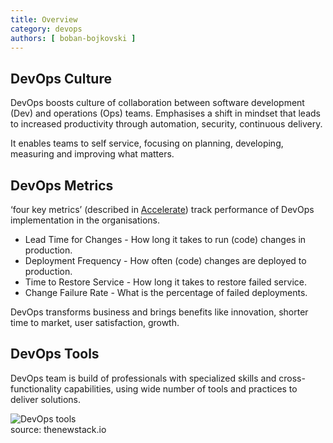 ```yaml
---
title: Overview
category: devops
authors: [ boban-bojkovski ]
---
```


## DevOps Culture

DevOps boosts culture of collaboration between software development \(Dev\) and operations \(Ops\) teams. Emphasises a shift in mindset that leads to increased productivity through automation, security, continuous delivery. 

It enables teams to self service, focusing on planning, developing, measuring and improving what matters.

## DevOps Metrics

‘four key metrics’ \(described in [Accelerate](https://www.amazon.com/Accelerate-Software-Performing-Technology-Organizations-ebook/dp/B07B9F83WM)\) track performance of DevOps implementation in the organisations.  
  
   * Lead Time for Changes - How long it takes to run \(code\) changes in production.  
   * Deployment Frequency - How often \(code\) changes are deployed to production.  
   * Time to Restore Service - How long it takes to restore failed service.  
   * Change Failure Rate - What is the percentage of failed deployments.

DevOps transforms business and brings benefits like innovation, shorter time to market, user satisfaction, growth.  

## DevOps Tools

DevOps team is build of professionals with specialized skills and cross-functionality capabilities, using wide number of tools and practices to deliver solutions. 

![DevOps tools](https://cdn.thenewstack.io/media/2018/11/8bebeea6-cicd-tooling-orchestration-1024x608.png)  
source: thenewstack.io